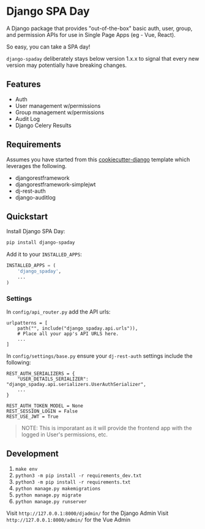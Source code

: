 # Django SPA Day

A Django package that provides "out-of-the-box" basic auth, user, group, and
permission APIs for use in Single Page Apps (eg - Vue, React).

So easy, you can take a SPA day!

`django-spaday` deliberately stays below version 1.x.x to signal that every new
version may potentially have breaking changes.

## Features

- Auth
- User management w/permissions
- Group management w/permissions
- Audit Log
- Django Celery Results

## Requirements

Assumes you have started from this [cookiecutter-django](https://github.com/tsantor/cookiecutter-django) template which leverages the following.

- djangorestframework
- djangorestframework-simplejwt
- dj-rest-auth
- django-auditlog

## Quickstart

Install Django SPA Day:

```bash
pip install django-spaday
```

Add it to your `INSTALLED_APPS`:

```python
INSTALLED_APPS = (
    'django_spaday',
    ...
)
```

### Settings

In `config/api_router.py` add the API urls:

```
urlpatterns = [
    path("", include("django_spaday.api.urls")),
    # Place all your app's API URLS here.
    ...
]
```

In `config/settings/base.py` ensure your `dj-rest-auth` settings include the following:

```
REST_AUTH_SERIALIZERS = {
    "USER_DETAILS_SERIALIZER": "django_spaday.api.serializers.UserAuthSerializer",
    ...
}

REST_AUTH_TOKEN_MODEL = None
REST_SESSION_LOGIN = False
REST_USE_JWT = True
```

> NOTE: This is imporatant as it will provide the frontend app with the logged in User's permissions, etc.

## Development

1. `make env`
1. `python3 -m pip install -r requirements_dev.txt`
1. `python3 -m pip install -r requirements.txt`
1. `python manage.py makemigrations`
1. `python manage.py migrate`
1. `python manage.py runserver`

Visit `http://127.0.0.1:8000/djadmin/` for the Django Admin
Visit `http://127.0.0.1:8000/admin/` for the Vue Admin

